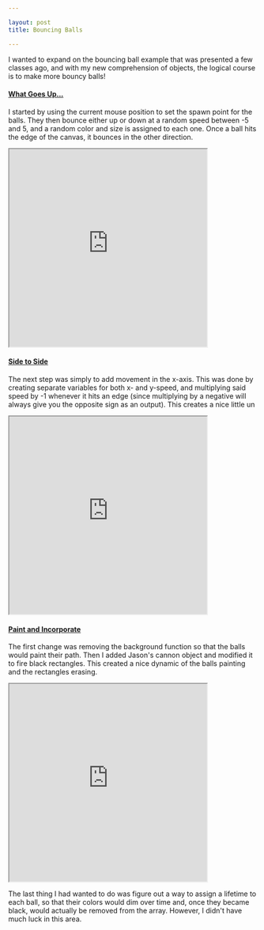 ```yaml
---

layout: post
title: Bouncing Balls

---
```


I wanted to expand on the bouncing ball example that was presented a few classes ago, and with my new comprehension of objects, the logical course is to make more bouncy balls!

#### [What Goes Up...](https://alpha.editor.p5js.org/patchbae/sketches/HyjgB1n3-)
I started by using the current mouse position to set the spawn point for the balls. They then bounce either up or down at a random speed between -5 and 5, and a random color and size is assigned to each one. Once a ball hits the edge of the canvas, it bounces in the other direction. 

<iframe width="400" height="400" src="https://alpha.editor.p5js.org/patchbae/sketches/HyjgB1n3-" scrolling="no"></iframe>


#### [Side to Side](https://alpha.editor.p5js.org/patchbae/sketches/BJtOEy2h-)
The next step was simply to add movement in the x-axis. This was done by creating separate variables for both x- and y-speed, and multiplying said speed by -1 whenever it hits an edge (since multiplying by a negative will always give you the opposite sign as an output). This creates a nice little un

<iframe width="400" height="400" src="https://alpha.editor.p5js.org/patchbae/sketches/BJtOEy2h-" scrolling="no"></iframe>


#### [Paint and Incorporate](https://alpha.editor.p5js.org/patchbae/sketches/ryFMt0MnW)
The first change was removing the background function so that the balls would paint their path. Then I added Jason's cannon object and modified it to fire black rectangles. This created a nice dynamic of the balls painting and the rectangles erasing. 

<iframe width="400" height="400" src="https://alpha.editor.p5js.org/patchbae/sketches/ryFMt0MnW" scrolling="no"></iframe>

The last thing I had wanted to do was figure out a way to assign a lifetime to each ball, so that their colors would dim over time and, once they became black, would actually be removed from the array. However, I didn't have much luck in this area. 



